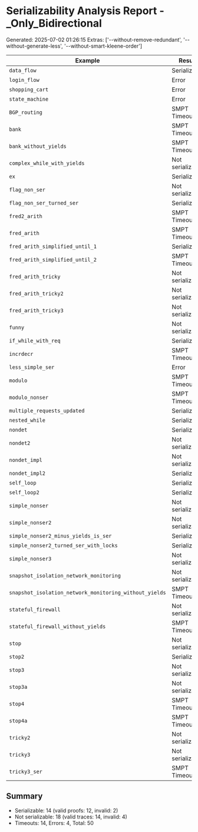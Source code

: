 # Serializability Analysis Report - _Only_Bidirectional
Generated: 2025-07-02 01:26:15
Extras: ['--without-remove-redundant', '--without-generate-less', '--without-smart-kleene-order']

|Example|Result|CPU(s)|Valid?|
|--|--|--|--|
| `data_flow` |Serializable|6.22|✅|
| `login_flow` |Error|3.24|N/A|
| `shopping_cart` |Error|3.64|N/A|
| `state_machine` |Error|3.47|N/A|
| `BGP_routing` |SMPT Timeout|0.00|N/A|
| `bank` |SMPT Timeout|0.00|N/A|
| `bank_without_yields` |SMPT Timeout|0.00|N/A|
| `complex_while_with_yields` |Not serializable|41.17|N/A|
| `ex` |Serializable|3.89|❌|
| `flag_non_ser` |Not serializable|3.84|✅|
| `flag_non_ser_turned_ser` |Serializable|3.06|✅|
| `fred2_arith` |SMPT Timeout|0.00|N/A|
| `fred_arith` |SMPT Timeout|0.00|N/A|
| `fred_arith_simplified_until_1` |Serializable|14.62|✅|
| `fred_arith_simplified_until_2` |SMPT Timeout|0.00|N/A|
| `fred_arith_tricky` |Not serializable|32.77|✅|
| `fred_arith_tricky2` |Not serializable|4.45|✅|
| `fred_arith_tricky3` |Not serializable|6.32|✅|
| `funny` |Not serializable|2.96|✅|
| `if_while_with_req` |Serializable|2.44|✅|
| `incrdecr` |SMPT Timeout|0.00|N/A|
| `less_simple_ser` |Error|3.55|N/A|
| `modulo` |SMPT Timeout|0.00|N/A|
| `modulo_nonser` |SMPT Timeout|0.00|N/A|
| `multiple_requests_updated` |Serializable|7.72|✅|
| `nested_while` |Serializable|3.08|✅|
| `nondet` |Serializable|3.74|✅|
| `nondet2` |Not serializable|4.26|✅|
| `nondet_impl` |Not serializable|3.31|✅|
| `nondet_impl2` |Serializable|44.02|✅|
| `self_loop` |Serializable|1.97|✅|
| `self_loop2` |Serializable|3.58|✅|
| `simple_nonser` |Not serializable|3.39|✅|
| `simple_nonser2` |Not serializable|2.57|✅|
| `simple_nonser2_minus_yields_is_ser` |Serializable|2.27|✅|
| `simple_nonser2_turned_ser_with_locks` |Serializable|3.03|❌|
| `simple_nonser3` |Not serializable|3.05|✅|
| `snapshot_isolation_network_monitoring` |Not serializable|17.03|✅|
| `snapshot_isolation_network_monitoring_without_yields` |SMPT Timeout|0.00|N/A|
| `stateful_firewall` |Not serializable|9.11|✅|
| `stateful_firewall_without_yields` |SMPT Timeout|0.00|N/A|
| `stop` |Not serializable|33.23|N/A|
| `stop2` |Serializable|29.51|✅|
| `stop3` |Not serializable|3.78|✅|
| `stop3a` |Not serializable|33.80|N/A|
| `stop4` |SMPT Timeout|0.00|N/A|
| `stop4a` |SMPT Timeout|0.00|N/A|
| `tricky2` |Not serializable|28.51|✅|
| `tricky3` |Not serializable|53.12|N/A|
| `tricky3_ser` |SMPT Timeout|0.00|N/A|

## Summary
- Serializable: 14 (valid proofs: 12, invalid: 2)
- Not serializable: 18 (valid traces: 14, invalid: 4)
- Timeouts: 14, Errors: 4, Total: 50
